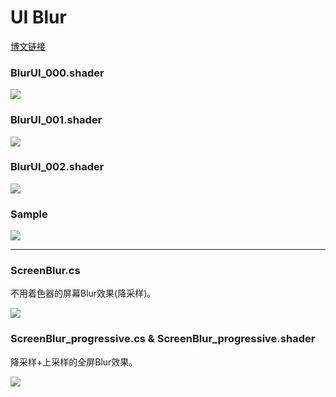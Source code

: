 # UI Blur

[博文链接](https://llapuras.top/Unity-UI-Blur/)

### BlurUI_000.shader

![](/blur_000.png)

### BlurUI_001.shader

![](https://github.com/llapuras/ShaderLib/blob/master/UIBlur/blur_001.gif)

### BlurUI_002.shader

![](https://github.com/llapuras/ShaderLib/blob/master/UIBlur/blur_002.gif)


### Sample

![](https://github.com/llapuras/ShaderLib/blob/master/UIBlur/blur_009.gif)

----------------------------

### ScreenBlur.cs

不用着色器的屏幕Blur效果(降采样)。

![](https://github.com/llapuras/ShaderLib/blob/master/UIBlur/Bloom01.gif)

### ScreenBlur_progressive.cs & ScreenBlur_progressive.shader

降采样+上采样的全屏Blur效果。

![](https://github.com/llapuras/ShaderLib/blob/master/UIBlur/Bloom02.gif)
